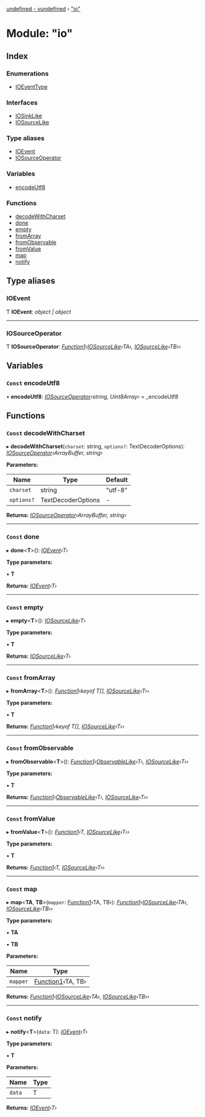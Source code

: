 [undefined - vundefined](../README.md) › ["io"](_io_.md)

# Module: "io"

## Index

### Enumerations

* [IOEventType](../enums/_io_.ioeventtype.md)

### Interfaces

* [IOSinkLike](../interfaces/_io_.iosinklike.md)
* [IOSourceLike](../interfaces/_io_.iosourcelike.md)

### Type aliases

* [IOEvent](_io_.md#ioevent)
* [IOSourceOperator](_io_.md#iosourceoperator)

### Variables

* [encodeUtf8](_io_.md#const-encodeutf8)

### Functions

* [decodeWithCharset](_io_.md#const-decodewithcharset)
* [done](_io_.md#const-done)
* [empty](_io_.md#const-empty)
* [fromArray](_io_.md#const-fromarray)
* [fromObservable](_io_.md#const-fromobservable)
* [fromValue](_io_.md#const-fromvalue)
* [map](_io_.md#const-map)
* [notify](_io_.md#const-notify)

## Type aliases

###  IOEvent

Ƭ **IOEvent**: *object | object*

___

###  IOSourceOperator

Ƭ **IOSourceOperator**: *[Function1](_functions_.md#function1)‹[IOSourceLike](../interfaces/_io_.iosourcelike.md)‹TA›, [IOSourceLike](../interfaces/_io_.iosourcelike.md)‹TB››*

## Variables

### `Const` encodeUtf8

• **encodeUtf8**: *[IOSourceOperator](_io_.md#iosourceoperator)‹string, Uint8Array›* = _encodeUtf8

## Functions

### `Const` decodeWithCharset

▸ **decodeWithCharset**(`charset`: string, `options?`: TextDecoderOptions): *[IOSourceOperator](_io_.md#iosourceoperator)‹ArrayBuffer, string›*

**Parameters:**

Name | Type | Default |
------ | ------ | ------ |
`charset` | string | "utf-8" |
`options?` | TextDecoderOptions | - |

**Returns:** *[IOSourceOperator](_io_.md#iosourceoperator)‹ArrayBuffer, string›*

___

### `Const` done

▸ **done**<**T**>(): *[IOEvent](_io_.md#ioevent)‹T›*

**Type parameters:**

▪ **T**

**Returns:** *[IOEvent](_io_.md#ioevent)‹T›*

___

### `Const` empty

▸ **empty**<**T**>(): *[IOSourceLike](../interfaces/_io_.iosourcelike.md)‹T›*

**Type parameters:**

▪ **T**

**Returns:** *[IOSourceLike](../interfaces/_io_.iosourcelike.md)‹T›*

___

### `Const` fromArray

▸ **fromArray**<**T**>(): *[Function1](_functions_.md#function1)‹keyof T[], [IOSourceLike](../interfaces/_io_.iosourcelike.md)‹T››*

**Type parameters:**

▪ **T**

**Returns:** *[Function1](_functions_.md#function1)‹keyof T[], [IOSourceLike](../interfaces/_io_.iosourcelike.md)‹T››*

___

### `Const` fromObservable

▸ **fromObservable**<**T**>(): *[Function1](_functions_.md#function1)‹[ObservableLike](../interfaces/_observable_.observablelike.md)‹T›, [IOSourceLike](../interfaces/_io_.iosourcelike.md)‹T››*

**Type parameters:**

▪ **T**

**Returns:** *[Function1](_functions_.md#function1)‹[ObservableLike](../interfaces/_observable_.observablelike.md)‹T›, [IOSourceLike](../interfaces/_io_.iosourcelike.md)‹T››*

___

### `Const` fromValue

▸ **fromValue**<**T**>(): *[Function1](_functions_.md#function1)‹T, [IOSourceLike](../interfaces/_io_.iosourcelike.md)‹T››*

**Type parameters:**

▪ **T**

**Returns:** *[Function1](_functions_.md#function1)‹T, [IOSourceLike](../interfaces/_io_.iosourcelike.md)‹T››*

___

### `Const` map

▸ **map**<**TA**, **TB**>(`mapper`: [Function1](_functions_.md#function1)‹TA, TB›): *[Function1](_functions_.md#function1)‹[IOSourceLike](../interfaces/_io_.iosourcelike.md)‹TA›, [IOSourceLike](../interfaces/_io_.iosourcelike.md)‹TB››*

**Type parameters:**

▪ **TA**

▪ **TB**

**Parameters:**

Name | Type |
------ | ------ |
`mapper` | [Function1](_functions_.md#function1)‹TA, TB› |

**Returns:** *[Function1](_functions_.md#function1)‹[IOSourceLike](../interfaces/_io_.iosourcelike.md)‹TA›, [IOSourceLike](../interfaces/_io_.iosourcelike.md)‹TB››*

___

### `Const` notify

▸ **notify**<**T**>(`data`: T): *[IOEvent](_io_.md#ioevent)‹T›*

**Type parameters:**

▪ **T**

**Parameters:**

Name | Type |
------ | ------ |
`data` | T |

**Returns:** *[IOEvent](_io_.md#ioevent)‹T›*
